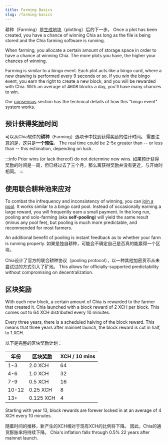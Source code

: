 ```yaml
---
title: Farming Basics
slug: /farming-basics
---
```


耕种（Farming）是[生成地块](/plotting-basics)（plotting）后的下一步。 Once a plot has been created, you have a chance of winning Chia as long as the file is being stored and the Chia farming software is running.

When farming, you allocate a certain amount of storage space in order to have a chance at winning Chia. The more plots you have, the higher your chances of winning.

Farming is similar to a bingo event. Each plot acts like a bingo card, where a new drawing is performed every 9 seconds or so. If you win the bingo event, you earn the right to create a new block, and you will be rewarded with Chia. With an average of 4608 blocks a day, you'll have many chances to win.

Our [consensus](/consensus-intro) section has the technical details of how this "bingo event" system works.

## 预计获得奖励时间

可以从Chia软件的**耕种**（Farming）选项卡中找到获得奖励的估计时间。 需要注意的是，这只是**一个预估**。 The real time could be 2-5x greater than -- or less than -- this estimation, depending on luck.

:::info
Prior wins (or lack thereof) do not determine new wins. 如果预计获得奖励的时间是一周，但已经过去了三个月，那么离获得奖励并没有更近，与开始时相同。
:::

## 使用联合耕种池来应对

To combat the infrequency and inconsistency of winning, you can [join a pool](/pool-farming). It works similar to a bingo card pool. Instead of occasionally earning a large reward, you will frequently earn a small payment. In the long run, pooling and solo-farming (aka **self-pooling**) will yield the same result (minus any pool fee), but pooling is much more predictable, and recommended for most farmers.

An additional benefit of pooling is instant feedback as to whether your farm is running properly. 如果是独自耕种，可能会不确定自己是否真的能赢得一个区块。

Chia设计了官方的联合耕种协议（pooling protocol），以一种其他加密货币从未尝试过的方式引入了矿池。 This allows for officially-supported predictability without compromising on decentralization.

## 区块奖励

With each new block, a certain amount of Chia is rewarded to the farmer that created it. Chia launched with a block reward of 2 XCH per block. This comes out to 64 XCH distributed every 10 minutes.

Every three years, there is a scheduled halving of the block reward. This means that three years after mainnet launch, the block reward is cut in half, to 1 XCH.

以下是完整的区块奖励计划：

| 年份    | 区块奖励      | XCH / 10 mins |
| ----- | --------- | ------------- |
| 1-3   | 2.0 XCH   | 64            |
| 4-6   | 1.0 XCH   | 32            |
| 7-9   | 0.5 XCH   | 16            |
| 10-12 | 0.25 XCH  | 8             |
| 13+   | 0.125 XCH | 4             |

Starting with year 13, block rewards are forever locked in at an average of 4 XCH every 10 minutes.

随着时间的推移，新产生的XCH相对于现有XCH的比例将下降。 因此，Chia的通货膨胀率将持续下降。 Chia's inflation falls through 0.5% 22 years after mainnet launch.
